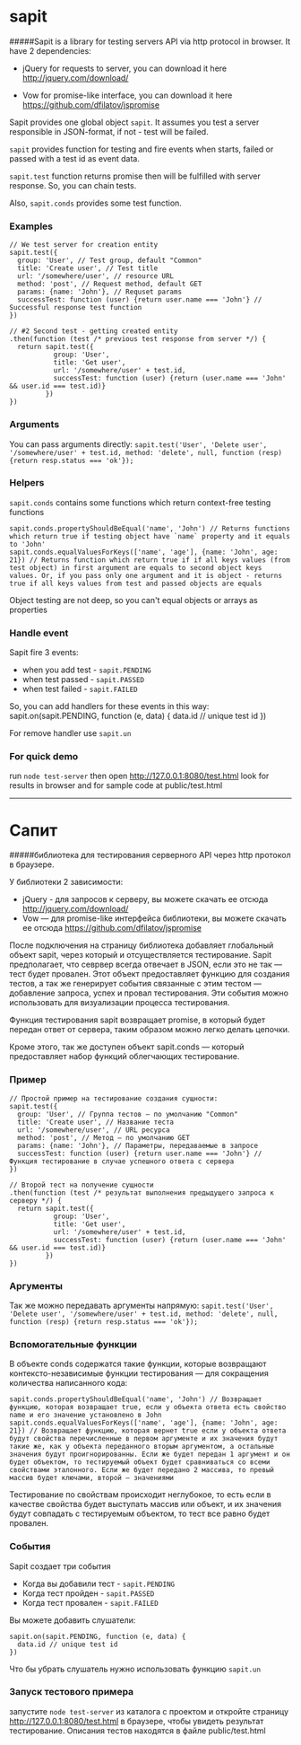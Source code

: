 sapit
=====
#####Sapit is a library for testing servers API via http protocol in browser. 
It have 2 dependencies:


* jQuery for requests to server, you can download it here http://jquery.com/download/


* Vow for promise-like interface, you can download it here https://github.com/dfilatov/jspromise


Sapit provides one global object `sapit`. It assumes you test a server responsible in JSON-format, if not - test will be failed.

`sapit` provides function for testing and fire events when starts, failed or passed with a test id as event data.

`sapit.test` function returns promise then will be fulfilled with server response. So, you can chain tests.

Also, `sapit.conds` provides some test function.


### Examples

    // We test server for creation entity
    sapit.test({
      group: 'User', // Test group, default "Common"
      title: 'Create user', // Test title
      url: '/somewhere/user', // resource URL
      method: 'post', // Request method, default GET
      params: {name: 'John'}, // Requset params
      successTest: function (user) {return user.name === 'John'} // Successful response test function
    })

    // #2 Second test - getting created entity
    .then(function (test /* previous test response from server */) {
      return sapit.test({
               group: 'User',
               title: 'Get user',
               url: '/somewhere/user' + test.id,
               successTest: function (user) {return (user.name === 'John' && user.id === test.id)}
             })
    })

### Arguments
You can pass arguments directly:
    `sapit.test('User', 'Delete user', '/somewhere/user' + test.id, method: 'delete', null, function (resp) {return resp.status === 'ok'});`

### Helpers

`sapit.conds` contains some functions which return context-free testing functions

    sapit.conds.propertyShouldBeEqual('name', 'John') // Returns functions which return true if testing object have `name` property and it equals to 'John'
    sapit.conds.equalValuesForKeys(['name', 'age'], {name: 'John', age: 21}) // Returns function which return true if if all keys values (from test object) in first argument are equals to second object keys values. Or, if you pass only one argument and it is object - returns true if all keys values from test and passed objects are equals

Object testing are not deep, so you can't equal objects or arrays as properties

### Handle event

Sapit fire 3 events:
* when you add test - `sapit.PENDING`
* when test passed - `sapit.PASSED`
* when test failed - `sapit.FAILED`

So, you can add handlers for these events in this way:
    sapit.on(sapit.PENDING, function (e, data) {
      data.id // unique test id
    })

For remove handler use `sapit.un`

### For quick demo
run `node test-server` then open http://127.0.0.1:8080/test.html look for results in browser and for sample code at public/test.html

________________________________________________________________________________________________________________________________________

Сапит 
=====
#####библиотека для тестирования серверного API через http протокол в браузере.

У библиотеки 2 зависимости:

* jQuerу - для запросов к серверу, вы можете скачать ее отсюда http://jquery.com/download/
* Vow — для promise-like интерфейса библиотеки, вы можете скачать ее отсюда https://github.com/dfilatov/jspromise

После подключения на страницу библиотека добавляет глобальный объект sapit, через который и отсуществляется тестирование. Sapit предполагает, что севрвер всегда отвечает в JSON, если это не так — тест будет провален. Этот объект предоставляет функцию для создания тестов, а так же генерирует события связанные с этим тестом — добавление запроса, успех и провал тестирования. Эти события можно использовать для визуализации процесса тестирования.

Функция тестирования sapit возвращает promise, в который будет передан ответ от сервера, таким образом можно легко делать цепочки.

Кроме этого, так же доступен объект sapit.conds — который предоставляет набор функций облегчающих тестирование.

### Пример

    // Простой пример на тестирование создания сущности:
    sapit.test({
      group: 'User', // Группа тестов — по умолчанию "Common"
      title: 'Create user', // Название теста
      url: '/somewhere/user', // URL ресурса
      method: 'post', // Метод — по умолчанию GET
      params: {name: 'John'}, // Параметры, передаваемые в запросе
      successTest: function (user) {return user.name === 'John'} // Функция тестирование в случае успешного ответа с сервера
    })

    // Второй тест на получение сущности
    .then(function (test /* результат выполнения предыдущего запроса к серверу */) {
      return sapit.test({
               group: 'User',
               title: 'Get user',
               url: '/somewhere/user' + test.id,
               successTest: function (user) {return (user.name === 'John' && user.id === test.id)}
             })
    })

### Аргументы
Так же можно передавать аргументы напрямую:
    `sapit.test('User', 'Delete user', '/somewhere/user' + test.id, method: 'delete', null, function (resp) {return resp.status === 'ok'});`

### Вспомогательные функции
В объекте conds содержатся такие функции, которые возвращают контексто-независимые функции тестирования — для сокращения количества написанного кода:

    sapit.conds.propertyShouldBeEqual('name', 'John') // Возвращает функцию, которая возвращает true, если у объекта ответа есть свойство name и его значение установлено в John
    sapit.conds.equalValuesForKeys(['name', 'age'], {name: 'John', age: 21}) // Возвращает функцию, которая вернет true если у объекта ответа будут свойства перечисленные в первом аргументе и их значения будут такие же, как у объекта переданного вторым аргументом, а остальные значения будут проигнорированны. Если же будет передан 1 аргумент и он будет объектом, то тестируемый объект будет сравниваться со всеми свойствами эталонного. Если же будет передано 2 массива, то превый массив будет ключами, второй — значениями
    
Тестирование по свойствам происходит неглубокое, то есть если в качестве свойства будет выступать массив или объект, и их значения будут совпадать с тестируемым объектом, то тест все равно будет провален.

### События
Sapit создает три события
* Когда вы добавили тест - `sapit.PENDING`
* Когда тест пройден - `sapit.PASSED`
* Когда тест провален - `sapit.FAILED`

Вы можете добавить слушатели:

    sapit.on(sapit.PENDING, function (e, data) {
      data.id // unique test id
    })
    
Что бы убрать слушатель нужно использовать функцию `sapit.un`

### Запуск тестового примера
запустите `node test-server` из каталога с проектом и откройте страницу http://127.0.0.1:8080/test.html в браузере, чтобы увидеть результат тестирование. Описания тестов находятся в файле public/test.html

